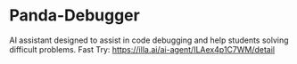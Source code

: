 # Panda-Debugger
AI assistant designed to assist in code debugging and help students solving difficult problems.
Fast Try: https://illa.ai/ai-agent/ILAex4p1C7WM/detail
